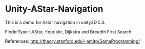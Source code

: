 # Unity-AStar-Navigation

This is a demo for Astar navigation in unity3D 5.3.

  FinderType : AStar, Heuristic, Dijkstra and Breadth First Search
  


References:
http://theory.stanford.edu/~amitp/GameProgramming/
